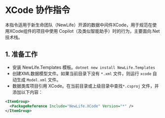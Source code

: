 # XCode 协作指令

本指令适用于新生命团队（NewLife）开源的数据中间件XCode，用于规范在使用XCode组件的项目中使用 Copilot（及类似智能助手）时的行为，主要面向.Net技术栈。

## 1. 准备工作
- 安装 NewLife.Templates 模板。`dotnet new install NewLife.Templates`
- 创建XML数据模型文件。如果当前目录下没有 `*.xml` 文件，则运行 `xcode` 自动生成 `Model.xml` 文件。
- 数据类库项目引用 XCode。在当前目录或上级目录中查找`*.csproj` 文件，并添加以下内容：
```xml
<ItemGroup>
  <PackageReference Include="NewLife.XCode" Version="*" />
</ItemGroup>
```
